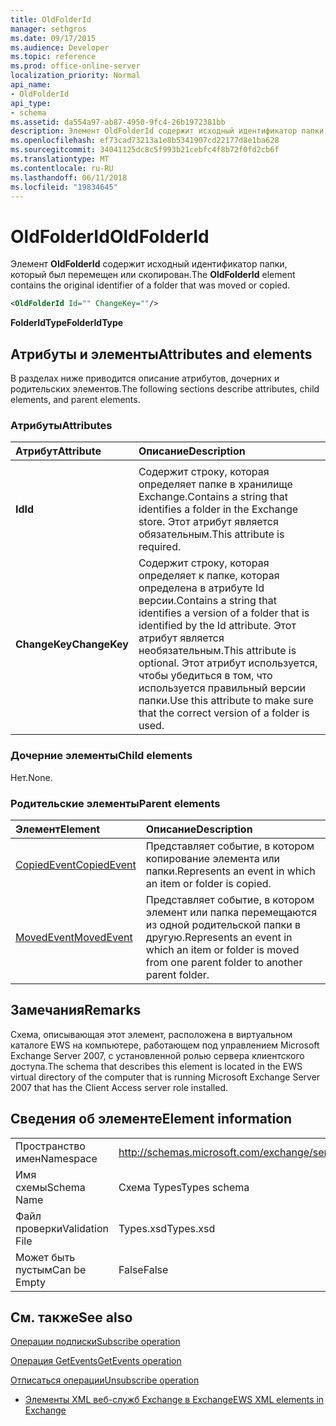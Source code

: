 ```yaml
---
title: OldFolderId
manager: sethgros
ms.date: 09/17/2015
ms.audience: Developer
ms.topic: reference
ms.prod: office-online-server
localization_priority: Normal
api_name:
- OldFolderId
api_type:
- schema
ms.assetid: da554a97-ab87-4950-9fc4-26b1972381bb
description: Элемент OldFolderId содержит исходный идентификатор папки, который был перемещен или скопирован.
ms.openlocfilehash: ef73cad73213a1e8b5341907cd22177d8e1ba628
ms.sourcegitcommit: 34041125dc8c5f993b21cebfc4f8b72f0fd2cb6f
ms.translationtype: MT
ms.contentlocale: ru-RU
ms.lasthandoff: 06/11/2018
ms.locfileid: "19834645"
---
```

# <a name="oldfolderid"></a><span data-ttu-id="32bec-103">OldFolderId</span><span class="sxs-lookup"><span data-stu-id="32bec-103">OldFolderId</span></span>

<span data-ttu-id="32bec-104">Элемент **OldFolderId** содержит исходный идентификатор папки, который был перемещен или скопирован.</span><span class="sxs-lookup"><span data-stu-id="32bec-104">The **OldFolderId** element contains the original identifier of a folder that was moved or copied.</span></span> 
  
```xml
<OldFolderId Id="" ChangeKey=""/>
```

 <span data-ttu-id="32bec-105">**FolderIdType**</span><span class="sxs-lookup"><span data-stu-id="32bec-105">**FolderIdType**</span></span>
## <a name="attributes-and-elements"></a><span data-ttu-id="32bec-106">Атрибуты и элементы</span><span class="sxs-lookup"><span data-stu-id="32bec-106">Attributes and elements</span></span>

<span data-ttu-id="32bec-107">В разделах ниже приводится описание атрибутов, дочерних и родительских элементов.</span><span class="sxs-lookup"><span data-stu-id="32bec-107">The following sections describe attributes, child elements, and parent elements.</span></span>
  
### <a name="attributes"></a><span data-ttu-id="32bec-108">Атрибуты</span><span class="sxs-lookup"><span data-stu-id="32bec-108">Attributes</span></span>

|<span data-ttu-id="32bec-109">**Атрибут**</span><span class="sxs-lookup"><span data-stu-id="32bec-109">**Attribute**</span></span>|<span data-ttu-id="32bec-110">**Описание**</span><span class="sxs-lookup"><span data-stu-id="32bec-110">**Description**</span></span>|
|:-----|:-----|
|<span data-ttu-id="32bec-111">
  **Id**</span><span class="sxs-lookup"><span data-stu-id="32bec-111">**Id**</span></span> <br/> |<span data-ttu-id="32bec-112">Содержит строку, которая определяет папке в хранилище Exchange.</span><span class="sxs-lookup"><span data-stu-id="32bec-112">Contains a string that identifies a folder in the Exchange store.</span></span> <span data-ttu-id="32bec-113">Этот атрибут является обязательным.</span><span class="sxs-lookup"><span data-stu-id="32bec-113">This attribute is required.</span></span>  <br/> |
|<span data-ttu-id="32bec-114">**ChangeKey**</span><span class="sxs-lookup"><span data-stu-id="32bec-114">**ChangeKey**</span></span> <br/> |<span data-ttu-id="32bec-115">Содержит строку, которая определяет к папке, которая определена в атрибуте Id версии.</span><span class="sxs-lookup"><span data-stu-id="32bec-115">Contains a string that identifies a version of a folder that is identified by the Id attribute.</span></span> <span data-ttu-id="32bec-116">Этот атрибут является необязательным.</span><span class="sxs-lookup"><span data-stu-id="32bec-116">This attribute is optional.</span></span> <span data-ttu-id="32bec-117">Этот атрибут используется, чтобы убедиться в том, что используется правильный версии папки.</span><span class="sxs-lookup"><span data-stu-id="32bec-117">Use this attribute to make sure that the correct version of a folder is used.</span></span>  <br/> |
   
### <a name="child-elements"></a><span data-ttu-id="32bec-118">Дочерние элементы</span><span class="sxs-lookup"><span data-stu-id="32bec-118">Child elements</span></span>

<span data-ttu-id="32bec-119">Нет.</span><span class="sxs-lookup"><span data-stu-id="32bec-119">None.</span></span>
  
### <a name="parent-elements"></a><span data-ttu-id="32bec-120">Родительские элементы</span><span class="sxs-lookup"><span data-stu-id="32bec-120">Parent elements</span></span>

|<span data-ttu-id="32bec-121">**Элемент**</span><span class="sxs-lookup"><span data-stu-id="32bec-121">**Element**</span></span>|<span data-ttu-id="32bec-122">**Описание**</span><span class="sxs-lookup"><span data-stu-id="32bec-122">**Description**</span></span>|
|:-----|:-----|
|[<span data-ttu-id="32bec-123">CopiedEvent</span><span class="sxs-lookup"><span data-stu-id="32bec-123">CopiedEvent</span></span>](copiedevent.md) <br/> |<span data-ttu-id="32bec-124">Представляет событие, в котором копирование элемента или папки.</span><span class="sxs-lookup"><span data-stu-id="32bec-124">Represents an event in which an item or folder is copied.</span></span>  <br/> |
|[<span data-ttu-id="32bec-125">MovedEvent</span><span class="sxs-lookup"><span data-stu-id="32bec-125">MovedEvent</span></span>](movedevent.md) <br/> |<span data-ttu-id="32bec-126">Представляет событие, в котором элемент или папка перемещаются из одной родительской папки в другую.</span><span class="sxs-lookup"><span data-stu-id="32bec-126">Represents an event in which an item or folder is moved from one parent folder to another parent folder.</span></span>  <br/> |
   
## <a name="remarks"></a><span data-ttu-id="32bec-127">Замечания</span><span class="sxs-lookup"><span data-stu-id="32bec-127">Remarks</span></span>

<span data-ttu-id="32bec-128">Схема, описывающая этот элемент, расположена в виртуальном каталоге EWS на компьютере, работающем под управлением Microsoft Exchange Server 2007, с установленной ролью сервера клиентского доступа.</span><span class="sxs-lookup"><span data-stu-id="32bec-128">The schema that describes this element is located in the EWS virtual directory of the computer that is running Microsoft Exchange Server 2007 that has the Client Access server role installed.</span></span>
  
## <a name="element-information"></a><span data-ttu-id="32bec-129">Сведения об элементе</span><span class="sxs-lookup"><span data-stu-id="32bec-129">Element information</span></span>

|||
|:-----|:-----|
|<span data-ttu-id="32bec-130">Пространство имен</span><span class="sxs-lookup"><span data-stu-id="32bec-130">Namespace</span></span>  <br/> |http://schemas.microsoft.com/exchange/services/2006/types  <br/> |
|<span data-ttu-id="32bec-131">Имя схемы</span><span class="sxs-lookup"><span data-stu-id="32bec-131">Schema Name</span></span>  <br/> |<span data-ttu-id="32bec-132">Схема Types</span><span class="sxs-lookup"><span data-stu-id="32bec-132">Types schema</span></span>  <br/> |
|<span data-ttu-id="32bec-133">Файл проверки</span><span class="sxs-lookup"><span data-stu-id="32bec-133">Validation File</span></span>  <br/> |<span data-ttu-id="32bec-134">Types.xsd</span><span class="sxs-lookup"><span data-stu-id="32bec-134">Types.xsd</span></span>  <br/> |
|<span data-ttu-id="32bec-135">Может быть пустым</span><span class="sxs-lookup"><span data-stu-id="32bec-135">Can be Empty</span></span>  <br/> |<span data-ttu-id="32bec-136">False</span><span class="sxs-lookup"><span data-stu-id="32bec-136">False</span></span>  <br/> |
   
## <a name="see-also"></a><span data-ttu-id="32bec-137">См. также</span><span class="sxs-lookup"><span data-stu-id="32bec-137">See also</span></span>



[<span data-ttu-id="32bec-138">Операции подписки</span><span class="sxs-lookup"><span data-stu-id="32bec-138">Subscribe operation</span></span>](subscribe-operation.md)
  
[<span data-ttu-id="32bec-139">Операция GetEvents</span><span class="sxs-lookup"><span data-stu-id="32bec-139">GetEvents operation</span></span>](getevents-operation.md)
  
[<span data-ttu-id="32bec-140">Отписаться операции</span><span class="sxs-lookup"><span data-stu-id="32bec-140">Unsubscribe operation</span></span>](unsubscribe-operation.md)


- [<span data-ttu-id="32bec-141">Элементы XML веб-служб Exchange в Exchange</span><span class="sxs-lookup"><span data-stu-id="32bec-141">EWS XML elements in Exchange</span></span>](ews-xml-elements-in-exchange.md)

